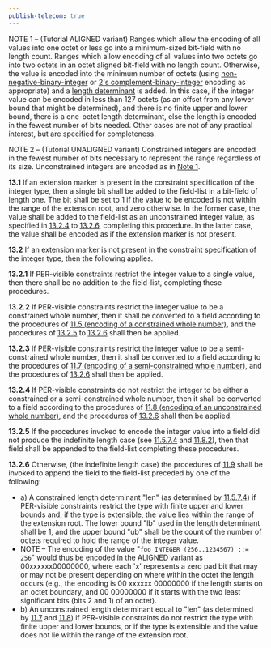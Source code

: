 ```yaml
---
publish-telecom: true
---
```


NOTE 1 – (Tutorial ALIGNED variant) Ranges which allow the encoding of all values into one octet or less go into a minimum-sized bit-field with no length count. Ranges which allow encoding of all values into two octets go into two octets in an octet aligned bit-field with no length count. Otherwise, the value is encoded into the minimum number of octets (using [non-negative-binary-integer](./11.3%20Encoding%20as%20a%20non-negative-binary-integer.md) or [2's complement-binary-integer](./11.4%20Encoding%20as%20a%202's-complement-binary-integer.md) encoding as appropriate) and a [length determinant](./11.9%20General%20rules%20for%20encoding%20a%20length%20determinant.md) is added. In this case, if the integer value can be encoded in less than 127 octets (as an offset from any lower bound that might be determined), and there is no finite upper and lower bound, there is a one-octet length determinant, else the length is encoded in the fewest number of bits needed. Other cases are not of any practical interest, but are specified for completeness. <a id="783559"></a>

NOTE 2 – (Tutorial UNALIGNED variant) Constrained integers are encoded in the fewest number of bits necessary to represent the range regardless of its size. Unconstrained integers are encoded as in [Note 1](13%20Encoding%20the%20integer%20type.md#^783559).

**13.1** If an extension marker is present in the constraint specification of the integer type, then a single bit shall be added to the field-list in a bit-field of length one. The bit shall be set to 1 if the value to be encoded is not within the range of the extension root, and zero otherwise. In the former case, the value shall be added to the field-list as an unconstrained integer value, as specified in [13.2.4](13%20Encoding%20the%20integer%20type.md#^d8f210) to [13.2.6](13%20Encoding%20the%20integer%20type.md#^51fda7), completing this procedure. In the latter case, the value shall be encoded as if the extension marker is not present.

**13.2** If an extension marker is not present in the constraint specification of the integer type, then the following applies.

**13.2.1** If PER-visible constraints restrict the integer value to a single value, then there shall be no addition to the field-list, completing these procedures.

**13.2.2** If PER-visible constraints restrict the integer value to be a constrained whole number, then it shall be converted to a field according to the procedures of [11.5 (encoding of a constrained whole number)](./11.5%20Encoding%20of%20a%20constrained%20whole%20number.md), and the procedures of [13.2.5](13%20Encoding%20the%20integer%20type.md#^58a8c0) to [13.2.6](13%20Encoding%20the%20integer%20type.md#^51fda7) shall then be applied.

**13.2.3** If PER-visible constraints restrict the integer value to be a semi-constrained whole number, then it shall be converted to a field according to the procedures of [11.7 (encoding of a semi-constrained whole number)](./11.7%20Encoding%20of%20a%20semi-constrained%20whole%20number.md), and the procedures of [13.2.6](13%20Encoding%20the%20integer%20type.md#^51fda7) shall then be applied.

**13.2.4** If PER-visible constraints do not restrict the integer to be either a constrained or a semi-constrained whole number, then it shall be converted to a field according to the procedures of [11.8 (encoding of an unconstrained whole number)](./11.8%20Encoding%20of%20an%20unconstrained%20whole%20number.md), and the procedures of [13.2.6](13%20Encoding%20the%20integer%20type.md#^51fda7) shall then be applied. <a id="d8f210"></a>

**13.2.5** If the procedures invoked to encode the integer value into a field did not produce the indefinite length case (see [11.5.7.4](./11.5%20Encoding%20of%20a%20constrained%20whole%20number.md#^74f748) and [11.8.2](./11.8%20Encoding%20of%20an%20unconstrained%20whole%20number.md#^91684b)), then that field shall be appended to the field-list completing these procedures. <a id="58a8c0"></a>

**13.2.6** Otherwise, (the indefinite length case) the procedures of [11.9](./11.9%20General%20rules%20for%20encoding%20a%20length%20determinant.md) shall be invoked to append the field to the field-list preceded by one of the following: <a id="51fda7"></a>

- a) A constrained length determinant "len" (as determined by [11.5.7.4](./11.5%20Encoding%20of%20a%20constrained%20whole%20number.md#^74f748)) if PER-visible constraints restrict the type with finite upper and lower bounds and, if the type is extensible, the value lies within the range of the extension root. The lower bound "lb" used in the length determinant shall be 1, and the upper bound "ub" shall be the count of the number of octets required to hold the range of the integer value.
- NOTE – The encoding of the value "`foo INTEGER (256..1234567) ::= 256`" would thus be encoded in the ALIGNED variant as 00xxxxxx00000000, where each 'x' represents a zero pad bit that may or may not be present depending on where within the octet the length occurs (e.g., the encoding is 00 xxxxxx 00000000 if the length starts on an octet boundary, and 00 00000000 if it starts with the two least significant bits (bits 2 and 1) of an octet).
- b) An unconstrained length determinant equal to "len" (as determined by [11.7](./11.7%20Encoding%20of%20a%20semi-constrained%20whole%20number.md) and [11.8](./11.8%20Encoding%20of%20an%20unconstrained%20whole%20number.md)) if PER-visible constraints do not restrict the type with finite upper and lower bounds, or if the type is extensible and the value does not lie within the range of the extension root.
